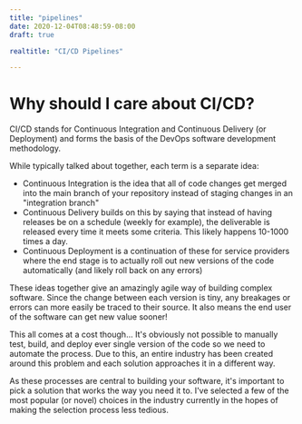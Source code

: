 ```yaml
---
title: "pipelines"
date: 2020-12-04T08:48:59-08:00
draft: true

realtitle: "CI/CD Pipelines"

---
```




# Why should I care about CI/CD?

CI/CD stands for Continuous Integration and Continuous Delivery (or Deployment) and forms the basis of the DevOps software development methodology. 

While typically talked about together, each term is a separate idea:
- Continuous Integration is the idea that all of code changes get merged into the main branch of your repository instead of staging changes in an "integration branch"
- Continuous Delivery builds on this by saying that instead of having releases be on a schedule (weekly for example), the deliverable is released every time it meets some criteria. This likely happens 10-1000 times a day. 
- Continuous Deployment is a continuation of these for service providers where the end stage is to actually roll out new versions of the code automatically (and likely roll back on any errors)


These ideas together give an amazingly agile way of building complex software. Since the change between each version is tiny, any breakages or errors can more easily be traced to their source. It also means the end user of the software can get new value sooner! 

This all comes at a cost though... It's obviously not possible to manually test, build, and deploy ever single version of the code so we need to automate the process. Due to this, an entire industry has been created around this problem and each solution approaches it in a different way.

As these processes are central to building your software, it's important to pick a solution that works the way you need it to. I've selected a few of the most popular (or novel) choices in the industry currently in the hopes of making the selection process less tedious. 
